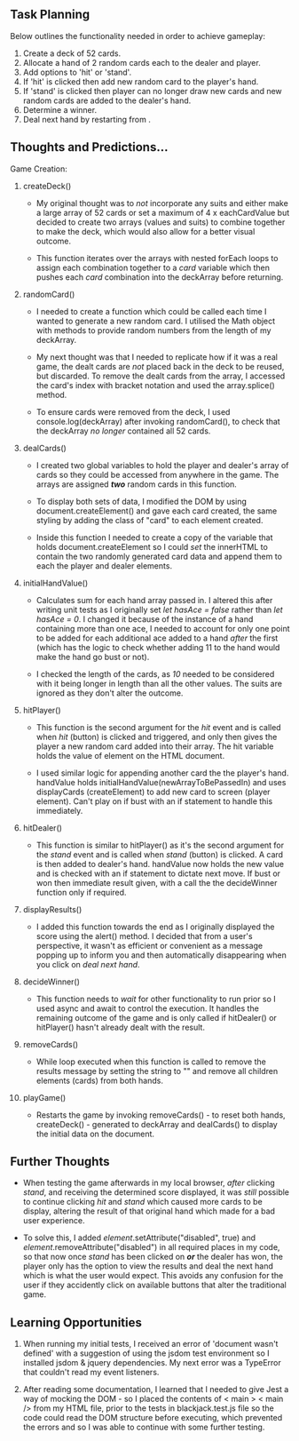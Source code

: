 ## Task Planning

Below outlines the functionality needed in order to achieve gameplay:

1. Create a deck of 52 cards.
2. Allocate a hand of 2 random cards each to the dealer and player.
3. Add options to 'hit' or 'stand'.
4. If 'hit' is clicked then add new random card to the player's hand.
5. If 'stand' is clicked then player can no longer draw new cards and new random cards are added to the dealer's hand.
6. Determine a winner.
7. Deal next hand by restarting from .

## Thoughts and Predictions...

Game Creation:

1. createDeck()

   - My original thought was to _not_ incorporate any suits and either make a large array of 52 cards or set a maximum of 4 x eachCardValue but decided to create two arrays (values and suits) to combine together to make the deck, which would also allow for a better visual outcome.

   - This function iterates over the arrays with nested forEach loops to assign each combination together to a _card_ variable which then pushes each _card_ combination into the deckArray before returning.

2. randomCard()

   - I needed to create a function which could be called each time I wanted to generate a new random card. I utilised the Math object with methods to provide random numbers from the length of my deckArray.

   - My next thought was that I needed to replicate how if it was a real game, the dealt cards are _not_ placed back in the deck to be reused, but discarded. To remove the dealt cards from the array, I accessed the card's index with bracket notation and used the array.splice() method.

   - To ensure cards were removed from the deck, I used console.log(deckArray) after invoking randomCard(), to check that the deckArray _no longer_ contained all 52 cards.

3. dealCards()

   - I created two global variables to hold the player and dealer's array of cards so they could be accessed from anywhere in the game. The arrays are assigned **_two_** random cards in this function.

   - To display both sets of data, I modified the DOM by using document.createElement() and gave each card created, the same styling by adding the class of "card" to each element created.

   - Inside this function I needed to create a copy of the variable that holds document.createElement so I could _set_ the innerHTML to contain the two randomly generated card data and append them to each the player and dealer elements.

4. initialHandValue()

   - Calculates sum for each hand array passed in. I altered this after writing unit tests as I originally set _let hasAce = false_ rather than _let hasAce = 0_. I changed it because of the instance of a hand containing more than one ace, I needed to account for only one point to be added for each additional ace added to a hand _after_ the first (which has the logic to check whether adding 11 to the hand would make the hand go bust or not).

   - I checked the length of the cards, as _10_ needed to be considered with it being longer in length than all the other values. The suits are ignored as they don't alter the outcome.

5. hitPlayer()

   - This function is the second argument for the _hit_ event and is called when _hit_ (button) is clicked and triggered, and only then gives the player a new random card added into their array. The hit variable holds the value of element on the HTML document.

   - I used similar logic for appending another card the the player's hand. handValue holds initialHandValue(newArrayToBePassedIn) and uses displayCards (createElement) to add new card to screen (player element). Can't play on if bust with an if statement to handle this immediately.

6. hitDealer()

   - This function is similar to hitPlayer() as it's the second argument for the _stand_ event and is called when _stand_ (button) is clicked. A card is then added to dealer's hand. handValue now holds the new value and is checked with an if statement to dictate next move. If bust or won then immediate result given, with a call the the decideWinner function only if required.

7. displayResults()

   - I added this function towards the end as I originally displayed the score using the alert() method. I decided that from a user's perspective, it wasn't as efficient or convenient as a message popping up to inform you and then automatically disappearing when you click on _deal next hand_.

8. decideWinner()

   - This function needs to _wait_ for other functionality to run prior so I used async and await to control the execution. It handles the remaining outcome of the game and is only called if hitDealer() or hitPlayer() hasn't already dealt with the result.

9. removeCards()

   - While loop executed when this function is called to remove the results message by setting the string to "" and remove all children elements (cards) from both hands.

10. playGame()

    - Restarts the game by invoking removeCards() - to reset both hands, createDeck() - generated to deckArray and dealCards() to display the initial data on the document.

## Further Thoughts

- When testing the game afterwards in my local browser, _after_ clicking _stand_, and receiving the determined score displayed, it was _still_ possible to continue clicking _hit_ and _stand_ which caused more cards to be display, altering the result of that original hand which made for a bad user experience.

- To solve this, I added _element_.setAttribute("disabled", true) and _element_.removeAttribute("disabled") in all required places in my code, so that now once _stand_ has been clicked on **_or_** the dealer has won, the player only has the option to view the results and deal the next hand which is what the user would expect. This avoids any confusion for the user if they accidently click on available buttons that alter the traditional game.

## Learning Opportunities

1. When running my initial tests, I received an error of 'document wasn't defined' with a suggestion of using the jsdom test environment so I installed jsdom & jquery dependencies. My next error was a TypeError that couldn't read my event listeners.

2. After reading some documentation, I learned that I needed to give Jest a way of mocking the DOM - so I placed the contents of < main > < main /> from my HTML file, prior to the tests in blackjack.test.js file so the code could read the DOM structure before executing, which prevented the errors and so I was able to continue with some further testing.
